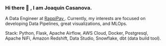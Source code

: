 ### Hi there 👋 , I am Joaquín Casanova.

A Data Engineer at [RappiPay ](https://www.rappipay.mx/). Currently, my interests are focused on developing Data Pipelines, great visualizations, and MLOps. 


Stack: Python, Flask, Apache Airflow, AWS Cloud, Docker, Postgresql, Apache NiFi, Amazon Redshift, Data Studio, Snowflake, dbt (data build tool).
  
